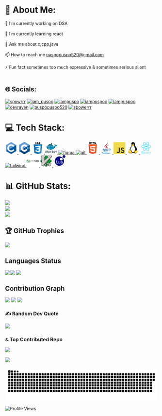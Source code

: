 # 💫 About Me:
🔭 I’m currently working on DSA<br><br>🌱 I’m currently learning react<br><br>💬 Ask me about c,cpp,java<br><br>📫 How to reach me puspopuspo520@gmail.com<br><br>⚡ Fun fact sometimes too much expressive & sometimes serious silent<br><br>

## 🌐 Socials:
<p align="left">
<a href="https://dev.to/spowrrr" target="blank"><img align="center" src="https://raw.githubusercontent.com/rahuldkjain/github-profile-readme-generator/master/src/images/icons/Social/devto.svg" alt="spowrrr" height="30" width="40" /></a>
<a href="https://twitter.com/iam_puspo" target="blank"><img align="center" src="https://raw.githubusercontent.com/rahuldkjain/github-profile-readme-generator/master/src/images/icons/Social/twitter.svg" alt="iam_puspo" height="30" width="40" /></a>
<a href="https://linkedin.com/in/iampuspo" target="blank"><img align="center" src="https://raw.githubusercontent.com/rahuldkjain/github-profile-readme-generator/master/src/images/icons/Social/linked-in-alt.svg" alt="iampuspo" height="30" width="40" /></a>
<a href="https://fb.com/iampuspoo" target="blank"><img align="center" src="https://raw.githubusercontent.com/rahuldkjain/github-profile-readme-generator/master/src/images/icons/Social/facebook.svg" alt="iampuspoo" height="30" width="40" /></a>
<a href="https://instagram.com/iampuspoo" target="blank"><img align="center" src="https://raw.githubusercontent.com/rahuldkjain/github-profile-readme-generator/master/src/images/icons/Social/instagram.svg" alt="iampuspoo" height="30" width="40" /></a>
<a href="https://www.codechef.com/users/devraven" target="blank"><img align="center" src="https://cdn.jsdelivr.net/npm/simple-icons@3.1.0/icons/codechef.svg" alt="devraven" height="30" width="40" /></a>
<a href="https://codeforces.com/profile/puspopuspo520" target="blank"><img align="center" src="https://raw.githubusercontent.com/rahuldkjain/github-profile-readme-generator/master/src/images/icons/Social/codeforces.svg" alt="puspopuspo520" height="30" width="40" /></a>
<a href="https://www.leetcode.com/spowerrr" target="blank"><img align="center" src="https://raw.githubusercontent.com/rahuldkjain/github-profile-readme-generator/master/src/images/icons/Social/leet-code.svg" alt="spowerrr" height="30" width="40" /></a>
</p>



# 💻 Tech Stack:
<p align="left"> <a href="https://www.cprogramming.com/" target="_blank" rel="noreferrer"> <img src="https://raw.githubusercontent.com/devicons/devicon/master/icons/c/c-original.svg" alt="c" width="40" height="40"/> </a> <a href="https://www.w3schools.com/cpp/" target="_blank" rel="noreferrer"> <img src="https://raw.githubusercontent.com/devicons/devicon/master/icons/cplusplus/cplusplus-original.svg" alt="cplusplus" width="40" height="40"/> </a> <a href="https://www.w3schools.com/css/" target="_blank" rel="noreferrer"> <img src="https://raw.githubusercontent.com/devicons/devicon/master/icons/css3/css3-original-wordmark.svg" alt="css3" width="40" height="40"/> </a> <a href="https://www.docker.com/" target="_blank" rel="noreferrer"> <img src="https://raw.githubusercontent.com/devicons/devicon/master/icons/docker/docker-original-wordmark.svg" alt="docker" width="40" height="40"/> </a> <a href="https://www.figma.com/" target="_blank" rel="noreferrer"> <img src="https://www.vectorlogo.zone/logos/figma/figma-icon.svg" alt="figma" width="40" height="40"/> </a> <a href="https://git-scm.com/" target="_blank" rel="noreferrer"> <img src="https://www.vectorlogo.zone/logos/git-scm/git-scm-icon.svg" alt="git" width="40" height="40"/> </a> <a href="https://www.w3.org/html/" target="_blank" rel="noreferrer"> <img src="https://raw.githubusercontent.com/devicons/devicon/master/icons/html5/html5-original-wordmark.svg" alt="html5" width="40" height="40"/> </a> <a href="https://www.java.com" target="_blank" rel="noreferrer"> <img src="https://raw.githubusercontent.com/devicons/devicon/master/icons/java/java-original.svg" alt="java" width="40" height="40"/> </a> <a href="https://developer.mozilla.org/en-US/docs/Web/JavaScript" target="_blank" rel="noreferrer"> <img src="https://raw.githubusercontent.com/devicons/devicon/master/icons/javascript/javascript-original.svg" alt="javascript" width="40" height="40"/> </a> <a href="https://www.linux.org/" target="_blank" rel="noreferrer"> <img src="https://raw.githubusercontent.com/devicons/devicon/master/icons/linux/linux-original.svg" alt="linux" width="40" height="40"/> </a> <a href="https://reactjs.org/" target="_blank" rel="noreferrer"> <img src="https://raw.githubusercontent.com/devicons/devicon/master/icons/react/react-original-wordmark.svg" alt="react" width="40" height="40"/> </a> <a href="https://tailwindcss.com/" target="_blank" rel="noreferrer"> <img src="https://www.vectorlogo.zone/logos/tailwindcss/tailwindcss-icon.svg" alt="tailwind" width="40" height="40"/> </a>   <a href="https://neovim.io/" target="_blank">
  <img src="https://raw.githubusercontent.com/devicons/devicon/master/icons/neovim/neovim-original-wordmark.svg" alt="neovim" width="40" height="40"/>
</a>
<a href="https://www.vim.org/" target="_blank">
  <img src="https://raw.githubusercontent.com/devicons/devicon/master/icons/vim/vim-original.svg" alt="vim" width="40" height="40"/>
</a>
<a href="https://lua.org/" target="_blank">
  <img src="https://raw.githubusercontent.com/devicons/devicon/master/icons/lua/lua-original.svg" alt="lua" width="40" height="40"/>
</a></p>



# 📊 GitHub Stats:
![](https://github-readme-stats.vercel.app/api?username=spowerrr&theme=github_dark&hide_border=false&include_all_commits=true&count_private=true)<br/>
![](https://github-readme-streak-stats.herokuapp.com/?user=spowerrr&theme=github_dark&hide_border=false)<br/>
![](https://github-readme-stats.vercel.app/api/top-langs/?username=spowerrr&theme=github_dark&hide_border=false&include_all_commits=true&count_private=true&layout=compact)

## 🏆 GitHub Trophies
![](https://github-profile-trophy.vercel.app/?username=spowerrr&theme=solarized-dark&no-frame=false&no-bg=true&margin-w=4)




## Languages Status

<img  src="https://github-profile-summary-cards.vercel.app/api/cards/most-commit-language?username=spowerrr&theme=tokyonight"  align="left">
<img  src="https://github-readme-stats.vercel.app/api/top-langs/?username=spowerrr&theme=tokyonight"  >
<img  src="https://github-profile-summary-cards.vercel.app/api/cards/repos-per-language?username=spowerrr&theme=tokyonight" >


## Contribution Graph

<img  src="https://github-readme-activity-graph.vercel.app/graph?username=spowerrr&theme=react-dark" >
<img  src="https://github-profile-summary-cards.vercel.app/api/cards/profile-details?username=spowerrr&theme=tokyonight" >
<img  src="https://github-profile-summary-cards.vercel.app/api/cards/productive-time?username=spowerrr&theme=tokyonight">







### ✍️ Random Dev Quote
![](https://quotes-github-readme.vercel.app/api?type=horizontal&theme=radical)

### 🔝 Top Contributed Repo
![](https://github-contributor-stats.vercel.app/api?username=spowerrr&limit=5&theme=dark&combine_all_yearly_contributions=true)


<p align="left">
     <img src="https://capsule-render.vercel.app/api?type=waving&color=gradient&height=100&section=footer"/>
</p>

<a href=#><img src="contributions.svg"></a>
<!--<p align="left"> <img src="https://komarev.com/ghpvc/?username=spowerrr&label=Profile%20views&color=0e75b6&style=flat" alt="spowerrr" /> </p>-->

<!--# Profile View Count-->
![Profile Views](https://komarev.com/ghpvc/?username=YourUsername&color=blue&style=flat-square&label=PROFILE+VIEWS)

<!-- Proudly created with GPRM ( https://gprm.itsvg.in ) -->


